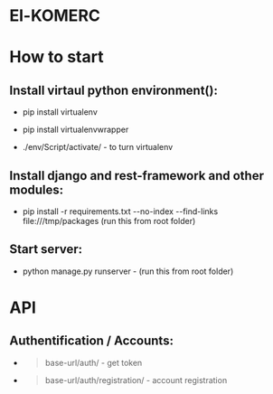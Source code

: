 # El-KOMERC

# How to start
## Install virtaul python environment():
- pip install virtualenv
- pip install virtualenvwrapper

- ./env/Script/activate/ - to turn virtualenv

## Install django and rest-framework and other modules:
- pip install -r requirements.txt --no-index --find-links file:///tmp/packages (run this from root folder)

## Start server:
- python manage.py runserver - (run this from root folder)

# API 

## Authentification / Accounts:
- >base-url/auth/   - get token
- >base-url/auth/registration/ - account registration


